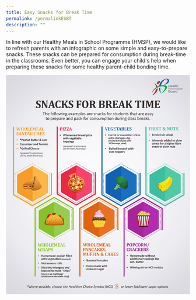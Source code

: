 ```yaml
---
title: Easy Snacks for Break Time
permalink: /permalinkESBT
description: ""
---
```


In line with our Healthy Meals in School Programme (HMSP), we would like to refresh parents with an infographic on some simple and easy-to-prepare snacks. These snacks  can be prepared for consumption during break-time in the classrooms. Even better, you can engage your child's help when preparing these snacks for some healthy parent-child bonding time.

![](/images/Snacks%20for%20Break%20Time_HPB.jpg)